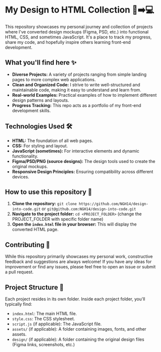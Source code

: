 # My Design to HTML Collection 🎨➡️💻

This repository showcases my personal journey and collection of projects where I've converted design mockups (Figma, PSD, etc.) into functional HTML, CSS, and sometimes JavaScript. It's a place to track my progress, share my code, and hopefully inspire others learning front-end development.

## What you'll find here ✨

*   **Diverse Projects:** A variety of projects ranging from simple landing pages to more complex web applications.
*   **Clean and Organized Code:** I strive to write well-structured and maintainable code, making it easy to understand and learn from.
*   **Real-world Examples:** Practical examples of how to implement different design patterns and layouts.
*   **Progress Tracking:** This repo acts as a portfolio of my front-end development skills.

## Technologies Used 🛠️

*   **HTML:** The foundation of all web pages.
*   **CSS:** For styling and layout.
*   **JavaScript (sometimes):** For interactive elements and dynamic functionality.
*   **Figma/PSD/PNG (source designs):** The design tools used to create the original mockups.
*   **Responsive Design Principles:** Ensuring compatibility across different devices.

## How to use this repository 🚀

1.  **Clone the repository:** `git clone https://github.com/NGH14/design-into-code.git` or `git@github.com:NGH14/design-into-code.git`
2.  **Navigate to the project folder:** `cd <PROJECT_FOLDER>` (change the PROJECT_FOLDER with specific folder name)
3.  **Open the `index.html` file in your browser:** This will display the converted HTML page.

## Contributing 🤝

While this repository primarily showcases my personal work, constructive feedback and suggestions are always welcome! If you have any ideas for improvement or find any issues, please feel free to open an issue or submit a pull request.

## Project Structure 📂

Each project resides in its own folder. Inside each project folder, you'll typically find:

*   `index.html`: The main HTML file.
*   `style.css`: The CSS stylesheet.
*   `script.js` (if applicable): The JavaScript file.
*   `assets/` (if applicable): A folder containing images, fonts, and other assets.
*   `design/` (if applicable): A folder containing the original design files (Figma links, screenshots, etc.) 
